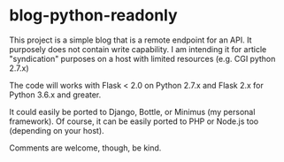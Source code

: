 # blog-python-readonly
This project is a simple blog that is a remote endpoint for an API.  It purposely does not contain write capability.  I am intending it for article "syndication" purposes on a host with limited resources (e.g. CGI python 2.7.x)

The code will works with Flask < 2.0 on Python 2.7.x and Flask 2.x for Python 3.6.x and greater.

It could easily be ported to Django, Bottle, or Minimus (my personal framework). Of course, it can be easily ported to PHP or Node.js too (depending on your host).

Comments are welcome, though, be kind.


